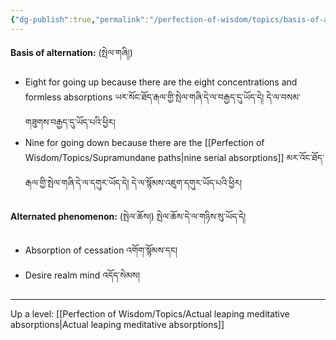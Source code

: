 ```yaml
---
{"dg-publish":true,"permalink":"/perfection-of-wisdom/topics/basis-of-alternation-and-alternated-phenomenon/"}
---
```


**Basis of alternation:** (སྤེལ་གཞི།)
- Eight for going up because there are the eight concentrations and formless absorptions
  ཡར་སོང་ཐོད་རྒལ་གྱི་སྤེལ་གཞི་དེ་ལ་བརྒྱད་དུ་ཡོད་དེ། དེ་ལ་བསམ་གཟུགས་བརྒྱད་དུ་ཡོད་པའི་ཕྱིར།
- Nine for going down because there are the [[Perfection of Wisdom/Topics/Supramundane paths\|nine serial absorptions]]
  མར་འོང་ཐོད་རྒལ་གྱི་སྤེལ་གཞི་དེ་ལ་དགུར་ཡོད་དེ། དེ་ལ་སྙོམས་འཇུག་དགུར་ཡོད་པའི་ཕྱིར།

**Alternated phenomenon:** (སྤེལ་ཆོས།) སྤེལ་ཆོས་དེ་ལ་གཉིས་སུ་ཡོད་དེ།
- Absorption of cessation འགོག་སྙོམས་དང།
- Desire realm mind འདོད་སེམས།







---
Up a level: [[Perfection of Wisdom/Topics/Actual leaping meditative absorptions\|Actual leaping meditative absorptions]]